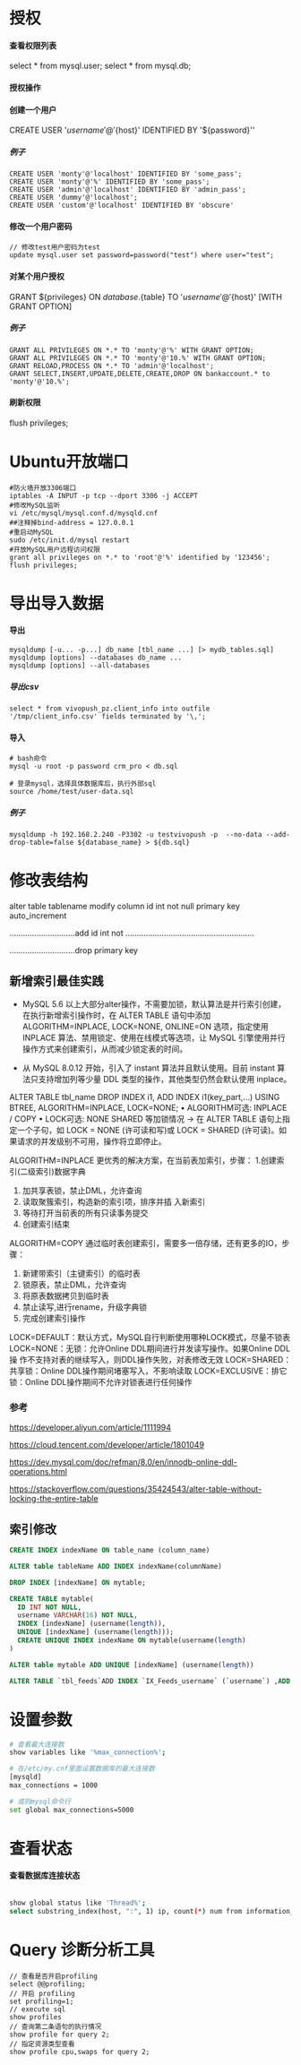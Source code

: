 # 授权

#### 查看权限列表

select * from mysql.user;
select * from mysql.db;

#### 授权操作

#### 创建一个用户

CREATE USER '${username}'@'${host}' IDENTIFIED BY '${password}''

##### 例子

```
CREATE USER 'monty'@'localhost' IDENTIFIED BY 'some_pass';
CREATE USER 'monty'@'%' IDENTIFIED BY 'some_pass';
CREATE USER 'admin'@'localhost' IDENTIFIED BY 'admin_pass';
CREATE USER 'dummy'@'localhost';
CREATE USER 'custom'@'localhost' IDENTIFIED BY 'obscure'
```

#### 修改一个用户密码

```
// 修改test用户密码为test
update mysql.user set password=password("test") where user="test";
```

#### 对某个用户授权

GRANT ${privileges} ON ${database}.${table} TO '${username}'@'${host}' [WITH GRANT OPTION]

##### 例子

```
GRANT ALL PRIVILEGES ON *.* TO 'monty'@'%' WITH GRANT OPTION;
GRANT ALL PRIVILEGES ON *.* TO 'monty'@'10.%' WITH GRANT OPTION;
GRANT RELOAD,PROCESS ON *.* TO 'admin'@'localhost';
GRANT SELECT,INSERT,UPDATE,DELETE,CREATE,DROP ON bankaccount.* to 'monty'@'10.%';
```

#### 刷新权限

flush privileges;

# Ubuntu开放端口

```shell
#防火墙开放3306端口
iptables -A INPUT -p tcp --dport 3306 -j ACCEPT
#修改MySQL监听
vi /etc/mysql/mysql.conf.d/mysqld.cnf
##注释掉bind-address = 127.0.0.1
#重启动MySQL
sudo /etc/init.d/mysql restart
#开放MySQL用户远程访问权限
grant all privileges on *.* to 'root'@'%' identified by '123456';
flush privileges;
```

# 导出导入数据

#### 导出

```
mysqldump [-u... -p...] db_name [tbl_name ...] [> mydb_tables.sql]
mysqldump [options] --databases db_name ...
mysqldump [options] --all-databases
```

##### 导出csv

```
select * from vivopush_pz.client_info into outfile '/tmp/client_info.csv' fields terminated by '\,';
```

#### 导入

```
# bash命令
mysql -u root -p password crm_pro < db.sql

# 登录mysql，选择具体数据库后，执行外部sql
source /home/test/user-data.sql
```

##### 例子

```
mysqldump -h 192.168.2.240 -P3302 -u testvivopush -p  --no-data --add-drop-table=false ${database_name} > ${db.sql}
```

# 修改表结构

alter table tablename modify column id int not null primary key auto_increment

………………………..add id int not …………………………………………………

………………………..drop primary key

## 新增索引最佳实践
- MySQL 5.6 以上大部分alter操作，不需要加锁，默认算法是并行索引创建，在执行新增索引操作时，在 ALTER TABLE 语句中添加 ALGORITHM=INPLACE, LOCK=NONE, ONLINE=ON 选项，指定使用 INPLACE 算法、禁用锁定、使用在线模式等选项，让 MySQL 引擎使用并行操作方式来创建索引，从而减少锁定表的时间。

- 从 MySQL 8.0.12 开始，引入了 instant 算法并且默认使用。目前 instant 算法只支持增加列等少量 DDL 类型的操作，其他类型仍然会默认使用 inplace。

ALTER TABLE tbl_name DROP INDEX i1, ADD INDEX i1(key_part,...)
USING BTREE, ALGORITHM=INPLACE, LOCK=NONE;
• ALGORITHM可选: INPLACE / COPY
• LOCK可选: NONE SHARED 等加锁情况 -> 在 ALTER TABLE 语句上指定一个子句，如 LOCK = NONE (许可读和写)或 LOCK = SHARED (许可读)。如果请求的并发级别不可用，操作将立即停止。

ALGORITHM=INPLACE
更优秀的解决方案，在当前表加索引，步骤：
1.创建索引(二级索引)数据字典
1. 加共享表锁，禁止DML，允许查询
2. 读取聚簇索引，构造新的索引项，排序并插
入新索引
1. 等待打开当前表的所有只读事务提交
2. 创建索引结束

ALGORITHM=COPY
通过临时表创建索引，需要多一倍存储，还有更多的IO，步骤：
1. 新建带索引（主键索引）的临时表
2. 锁原表，禁止DML，允许查询
3. 将原表数据拷贝到临时表
4. 禁止读写,进行rename，升级字典锁
5. 完成创建索引操作
 
LOCK=DEFAULT：默认方式，MySQL自行判断使用哪种LOCK模式，尽量不锁表
LOCK=NONE：无锁：允许Online DDL期间进行并发读写操作。如果Online DDL操
作不支持对表的继续写入，则DDL操作失败，对表修改无效
LOCK=SHARED：共享锁：Online DDL操作期间堵塞写入，不影响读取
LOCK=EXCLUSIVE：排它锁：Online DDL操作期间不允许对锁表进行任何操作

### 参考
https://developer.aliyun.com/article/1111994

https://cloud.tencent.com/developer/article/1801049

https://dev.mysql.com/doc/refman/8.0/en/innodb-online-ddl-operations.html

https://stackoverflow.com/questions/35424543/alter-table-without-locking-the-entire-table

## 索引修改

```sql
CREATE INDEX indexName ON table_name (column_name)

ALTER table tableName ADD INDEX indexName(columnName)

DROP INDEX [indexName] ON mytable; 

CREATE TABLE mytable(  
  ID INT NOT NULL,   
  username VARCHAR(16) NOT NULL,  
  INDEX [indexName] (username(length)),
  UNIQUE [indexName] (username(length)));  
  CREATE UNIQUE INDEX indexName ON mytable(username(length)
) 

ALTER table mytable ADD UNIQUE [indexName] (username(length))

ALTER TABLE `tbl_feeds`ADD INDEX `IX_Feeds_username` (`username`) ,ADD INDEX `IX_Feeds_userid` (`userid`) ,ADD INDEX `IX_Feeds_content` (`content`);
```

# 设置参数
```bash
# 查看最大连接数
show variables like '%max_connection%';

# 在/etc/my.cnf里面设置数据库的最大连接数
[mysqld]
max_connections = 1000

# 或则mysql命令行
set global max_connections=5000
```
# 查看状态

#### 查看数据库连接状态
```bash

show global status like 'Thread%';
select substring_index(host, ":", 1) ip, count(*) num from information_schema.processlist group by ip order by num desc

```
# Query 诊断分析工具

```shell
// 查看是否开启profiling
select @@profiling;
// 开启 profiling
set profiling=1;
// execute sql
show profiles
// 查询第二条语句的执行情况
show profile for query 2;
// 指定资源类型查看
show profile cpu,swaps for query 2;
```
